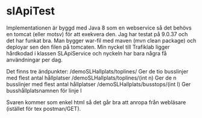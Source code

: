# slApiTest

Implementationen är byggd med Java 8 som en webservice så det behövs en tomcat (eller motsv) för att exekvera den. Jag har testat på 9.0.37 och det har funkat bra.
Man bygger war-fil med maven (mvn clean package) och deployar sen den filen på tomcaten.
Min nyckel till Trafiklab ligger hårdkodad i klassen SLApiService och nyckeln har bara några få användningar per dag.

Det finns tre ändpunkter:
/demoSLHallplats/toplines/ Ger de tio busslinjer med flest antal hållplatser
/demoSLHallplats/toplines/(int n) Ger de n busslinjer med flest antal hållplatser
/demoSLHallplats/busstops/(int l) Ger busshållplatsnamnen för linje l

Svaren kommer som enkel html så det går bra att anropa från webläsare (istället för tex postman/GET).

